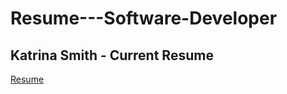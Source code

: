 # Resume---Software-Developer
## Katrina Smith - Current Resume

[Resume](https://ggcedu-my.sharepoint.com/:w:/g/personal/ksmith10_ggc_edu/Ea2Y7CZYai5GoQcTaO0MVCIBXE5yMCdNP6D2l6pSl_h8RA?e=STKAmX)
